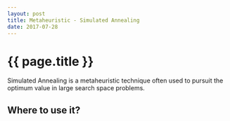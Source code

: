 ```yaml
---
layout: post
title: Metaheuristic - Simulated Annealing
date: 2017-07-28
---
```


{{ page.title }}
================
Simulated Annealing is a metaheuristic technique often used to pursuit the optimum value in large search space problems.

Where to use it?
-----------
